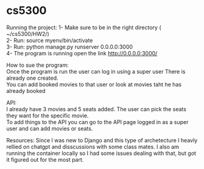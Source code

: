 # cs5300

Running the project:
1- Make sure to be in the right directory ( ~/cs5300/HW2/)  
2- Run: source myenv/bin/activate  
3- Run: python manage.py runserver 0.0.0.0:3000  
4- The program is running open the link  http://0.0.0.0:3000/  

How to sue the program:  
Once the program is run the user can log in using a super user There is already one created.  
You can add booked movies to that user or look at movies taht he has already booked  

API:  
I already have 3 movies and 5 seats added. The user can pick the seats they want for the specific movie.  
To add things to the API you can go to the API page logged in as a super user and can add movies or seats.  

Resources:
Since I was new to Django and this type of archetecture I heavly rellied on chatgpt and disscussions with some class mates. I also am running the container locally so I had some issues dealing with that, but got it figured out for the most part.
